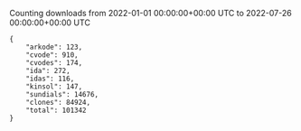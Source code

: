 
Counting downloads from 2022-01-01 00:00:00+00:00 UTC to 2022-07-26 00:00:00+00:00 UTC

```
{
    "arkode": 123,
    "cvode": 910,
    "cvodes": 174,
    "ida": 272,
    "idas": 116,
    "kinsol": 147,
    "sundials": 14676,
    "clones": 84924,
    "total": 101342
}
```
